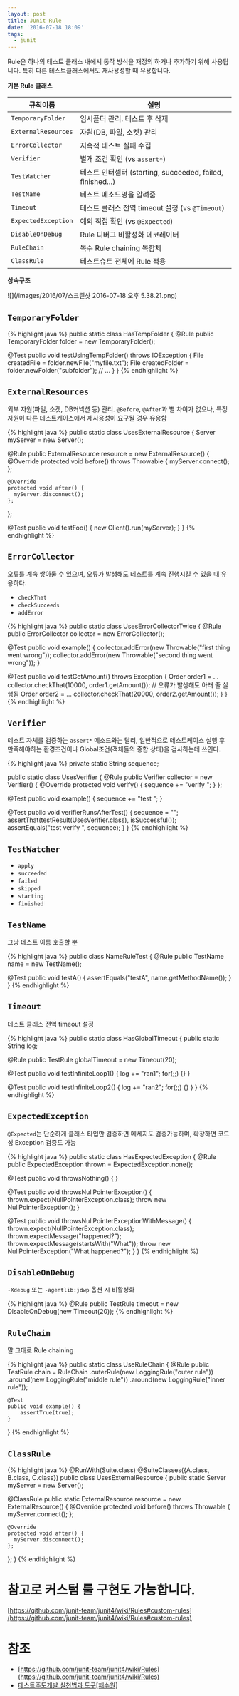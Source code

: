 ```yaml
---
layout: post
title: JUnit-Rule
date: '2016-07-18 18:09'
tags:
  - junit
---
```


Rule은 하나의 테스트 클래스 내에서 동작 방식을 재정의 하거나 추가하기 위해 사용됩니다. 특히 다른 테스트클래스에서도 재사용성할 때 유용합니다.

**기본 Rule 클래스**

| 규칙이름 | 설명 |
|---------|------|
| `TemporaryFolder` | 임시폴더 관리. 테스트 후 삭제 |
| `ExternalResources` | 자원(DB, 파일, 소켓) 관리 |
| `ErrorCollector` | 지속적 테스트 실패 수집 |
| `Verifier` | 별개 조건 확인 (vs `assert*`)|
| `TestWatcher` | 테스트 인터셉터 (starting, succeeded, failed, finished...) |
| `TestName` | 테스트 메소드명을 알려줌 |
| `Timeout` | 테스트 클래스 전역 timeout 설정 (vs `@Timeout`) |
| `ExpectedException` | 예외 직접 확인 (vs `@Expected`) |
| `DisableOnDebug` | Rule 디버그 비활성화 데코레이터 |
| `RuleChain` | 복수 Rule chaining 복합체 |
| `ClassRule` | 테스트슈트 전체에 Rule 적용 |

**상속구조**

![](/images/2016/07/스크린샷 2016-07-18 오후 5.38.21.png)

## `TemporaryFolder`

{% highlight java %}
public static class HasTempFolder {
  @Rule
  public TemporaryFolder folder = new TemporaryFolder();

  @Test
  public void testUsingTempFolder() throws IOException {
    File createdFile = folder.newFile("myfile.txt");
    File createdFolder = folder.newFolder("subfolder");
    // ...
  }
}
{% endhighlight %}

## `ExternalResources`

외부 자원(파일, 소켓, DB커넥션 등) 관리. `@Before`, `@After`과 별 차이가 없으나, 특정 자원이 다른 테스트케이스에서 재사용성이 요구될 경우 유용함

{% highlight java %}
public static class UsesExternalResource {
  Server myServer = new Server();

  @Rule
  public ExternalResource resource = new ExternalResource() {
    @Override
    protected void before() throws Throwable {
      myServer.connect();
    };

    @Override
    protected void after() {
      myServer.disconnect();
    };
  };

  @Test
  public void testFoo() {
    new Client().run(myServer);
  }
}
{% endhighlight %}

## `ErrorCollector`

오류를 계속 쌓아둘 수 있으며, 오류가 발생해도 테스트를 계속 진행시킬 수 있을 때 유용하다.

- `checkThat`
- `checkSucceeds`
- `addError`

{% highlight java %}
public static class UsesErrorCollectorTwice {
  @Rule
  public ErrorCollector collector = new ErrorCollector();

  @Test
  public void example() {
    collector.addError(new Throwable("first thing went wrong"));
    collector.addError(new Throwable("second thing went wrong"));
  }

  @Test
  public void testGetAmount() throws Exception {
    Order order1 = ...
    collector.checkThat(10000, order1.getAmount());  // 오류가 발생해도 아래 줄 실행됨
    Order order2 = ...
    collector.checkThat(20000, order2.getAmount());
  }
}
{% endhighlight %}

## `Verifier`

테스트 자체를 검증하는 `assert*` 메소드와는 달리, 일반적으로 테스트케이스 실행 후 만족해야하는 환경조건이나 Global조건(객체들의 종합 상태)을 검사하는데 쓰인다.

{% highlight java %}
private static String sequence;

public static class UsesVerifier {
  @Rule
  public Verifier collector = new Verifier() {
    @Override
    protected void verify() {
      sequence += "verify ";
    }
  };

  @Test
  public void example() {
    sequence += "test ";
  }

  @Test
  public void verifierRunsAfterTest() {
    sequence = "";
    assertThat(testResult(UsesVerifier.class), isSuccessful());
    assertEquals("test verify ", sequence);
  }
}
{% endhighlight %}

## `TestWatcher`

- `apply`
- `succeeded`
- `failed`
- `skipped`
- `starting`
- `finished`

## `TestName`

그냥 테스트 이름 호출할 뿐

{% highlight java %}
public class NameRuleTest {
  @Rule
  public TestName name = new TestName();

  @Test
  public void testA() {
    assertEquals("testA", name.getMethodName());
  }
}
{% endhighlight %}

## `Timeout`

테스트 클래스 전역 timeout 설정

{% highlight java %}
public static class HasGlobalTimeout {
  public static String log;

  @Rule
  public TestRule globalTimeout = new Timeout(20);

  @Test
  public void testInfiniteLoop1() {
    log += "ran1";
    for(;;) {}
  }

  @Test
  public void testInfiniteLoop2() {
    log += "ran2";
    for(;;) {}
  }
}
{% endhighlight %}

## `ExpectedException`

`@Expected`는 단순하게 클래스 타입만 검증하면 메세지도 검증가능하며, 확장하면 코드성 Exception 검증도 가능

{% highlight java %}
public static class HasExpectedException {
  @Rule
  public ExpectedException thrown = ExpectedException.none();

  @Test
  public void throwsNothing() {
  }

  @Test
  public void throwsNullPointerException() {
    thrown.expect(NullPointerException.class);
    throw new NullPointerException();
  }

  @Test
  public void throwsNullPointerExceptionWithMessage() {
    thrown.expect(NullPointerException.class);
    thrown.expectMessage("happened?");
    thrown.expectMessage(startsWith("What"));
    throw new NullPointerException("What happened?");
  }
}
{% endhighlight %}

## `DisableOnDebug`

`-Xdebug` 또는 `-agentlib:jdwp` 옵션 시 비활성화

{% highlight java %}
@Rule
public TestRule timeout = new DisableOnDebug(new Timeout(20));
{% endhighlight %}

## `RuleChain`

말 그대로 Rule chaining

{% highlight java %}
public static class UseRuleChain {
    @Rule
    public TestRule chain = RuleChain
                           .outerRule(new LoggingRule("outer rule"))
                           .around(new LoggingRule("middle rule"))
                           .around(new LoggingRule("inner rule"));

    @Test
    public void example() {
        assertTrue(true);
    }
}
{% endhighlight %}

## `ClassRule`

{% highlight java %}
@RunWith(Suite.class)
@SuiteClasses({A.class, B.class, C.class})
public class UsesExternalResource {
  public static Server myServer = new Server();

  @ClassRule
  public static ExternalResource resource = new ExternalResource() {
    @Override
    protected void before() throws Throwable {
      myServer.connect();
    };

    @Override
    protected void after() {
      myServer.disconnect();
    };
  };
}
{% endhighlight %}

# 참고로 커스텀 룰 구현도 가능합니다.

[https://github.com/junit-team/junit4/wiki/Rules#custom-rules](https://github.com/junit-team/junit4/wiki/Rules#custom-rules)

# 참조

- [https://github.com/junit-team/junit4/wiki/Rules](https://github.com/junit-team/junit4/wiki/Rules)
- [테스트주도개발 실천법과 도구[채수원]](http://www.hanbit.co.kr/store/books/look.php?p_code=B3818551654)
